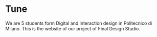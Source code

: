 # Tune
We are 5 students form Digital and interaction design in Politecnico di Milano. This is the website of our project of Final Design Studio.
